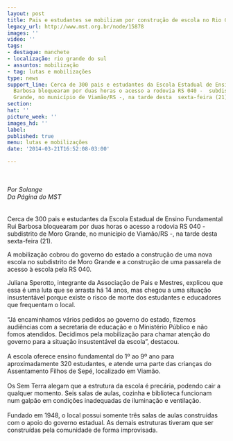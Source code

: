 ```yaml
---
layout: post
title: Pais e estudantes se mobilizam por construção de escola no Rio Grande do Sul
legacy_url: http://www.mst.org.br/node/15878
images: ''
video: ''
tags:
- destaque: manchete
- localização: rio grande do sul
- assuntos: mobilização
- tag: lutas e mobilizações
type: news
support_line: Cerca de 300 pais e estudantes da Escola Estadual de Ensino Fundamental  Rui
  Barbosa bloquearam por duas horas o acesso a rodovia RS 040 -  subdistrito de Moro
  Grande, no município de Viamão/RS -, na tarde desta  sexta-feira (21).
section: 
hat: ''
picture_week: ''
images_hd: ''
label: 
published: true
menu: lutas e mobilizações
date: '2014-03-21T16:52:08-03:00'

---
```

<p><br><br><em>Por Solange<br>Da Página do MST<br></em><br><br>Cerca de 300 pais e estudantes da Escola Estadual de Ensino Fundamental Rui Barbosa bloquearam por duas horas o acesso a rodovia RS 040 - subdistrito de Moro Grande, no município de Viamão/RS -, na tarde desta sexta-feira (21).</p><p>A mobilização cobrou do governo do estado a construção de uma nova escola no subdistrito de Moro Grande e a construção de uma passarela de acesso à escola pela RS 040.</p><p>Juliana Sperotto, integrante da Associação de Pais e Mestres, explicou que essa é uma luta que se arrasta há 14 anos, mas chegou a uma situação insustentável porque existe o risco de morte dos estudantes e educadores que frequentam o local.<br><br>“Já encaminhamos vários pedidos ao governo do estado, fizemos audiências com a secretaria de educação e o Ministério Público e não fomos atendidos. Decidimos pela mobilização para chamar atenção do governo para a situação insustentável da escola”, destacou.<br><br>A escola oferece ensino fundamental do 1º ao 9º ano para aproximadamente 320 estudantes, e atende uma parte das crianças do Assentamento Filhos de Sepé, localizado em Viamão.<br><br>Os Sem Terra alegam que a estrutura da escola é precária, podendo cair a qualquer momento. Seis salas de aulas, cozinha e biblioteca funcionam num galpão em condições inadequadas de iluminação e ventilação.<br><br>Fundado em 1948, o local possui somente três salas de aulas construídas com o apoio do governo estadual. As demais estruturas tiveram que ser construídas pela comunidade de forma improvisada.<br>&nbsp;</p><p>&nbsp;</p>
